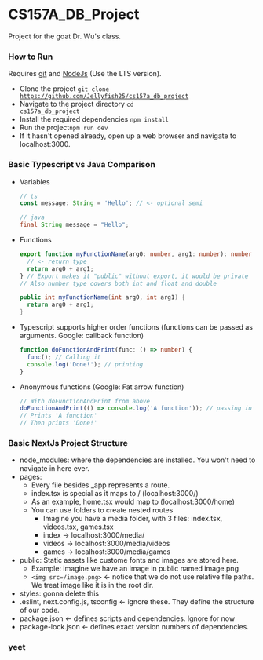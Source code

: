 # CS157A_DB_Project

Project for the goat Dr. Wu's class.

### How to Run

Requires [git](https://git-scm.com/downloads) and [NodeJs](https://nodejs.org/en/) (Use the LTS version).

- Clone the project <code>git clone https://github.com/Jellyfish25/cs157a_db_project</code>
- Navigate to the project directory <code>cd cs157a_db_project</code>
- Install the required dependencies <code>npm install</code>
- Run the project<code>npm run dev</code>
- If it hasn't opened already, open up a web browser and navigate to localhost:3000.

### Basic Typescript vs Java Comparison

- Variables

  ```typescript
  // ts
  const message: String = 'Hello'; // <- optional semi
  ```

  ```java
  // java
  final String message = "Hello";
  ```

- Functions
  ```typescript
  export function myFunctionName(arg0: number, arg1: number): number {
    // <- return type
    return arg0 + arg1;
  } // Export makes it "public" without export, it would be private
  // Also number type covers both int and float and double
  ```
  ```java
  public int myFunctionName(int arg0, int arg1) {
    return arg0 + arg1;
  }
  ```
- Typescript supports higher order functions (functions can be passed as arguments. Google: callback function)
  ```typescript
  function doFunctionAndPrint(func: () => number) {
    func(); // Calling it
    console.log('Done!'); // printing
  }
  ```
- Anonymous functions (Google: Fat arrow function)
  ```typescript
  // With doFunctionAndPrint from above
  doFunctionAndPrint(() => console.log('A function')); // passing in a fat arrow function as an arg
  // Prints 'A function'
  // Then prints 'Done!'
  ```

### Basic NextJs Project Structure

- node_modules: where the dependencies are installed. You won't need to navigate in here ever.
- pages:
  - Every file besides \_app represents a route.
  - index.tsx is special as it maps to / (localhost:3000/)
  - As an example, home.tsx would map to (localhost:3000/home)
  - You can use folders to create nested routes
    - Imagine you have a media folder, with 3 files: index.tsx, videos.tsx, games.tsx
    - index -> localhost:3000/media/
    - videos -> localhost:3000/media/videos
    - games -> localhost:3000/media/games
- public: Static assets like custome fonts and images are stored here.
  - Example: imagine we have an image in public named image.png
  - `<img src=/image.png>` <- notice that we do not use relative file paths. We treat image like it is in the root dir.
- styles: gonna delete this
- .eslint, next.config.js, tsconfig <- ignore these. They define the structure of our code.
- package.json <- defines scripts and dependencies. Ignore for now
- package-lock.json <- defines exact version numbers of dependencies.

### yeet
